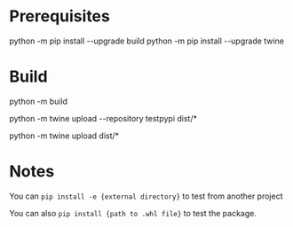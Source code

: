 # Prerequisites
python -m pip install --upgrade build
python -m pip install  --upgrade twine


# Build
python -m build


python  -m twine upload --repository testpypi dist/*


python  -m twine upload  dist/*

# Notes
You can `pip install -e {external directory}` to test from another project

You can also `pip install {path to .whl file}` to test the package.
